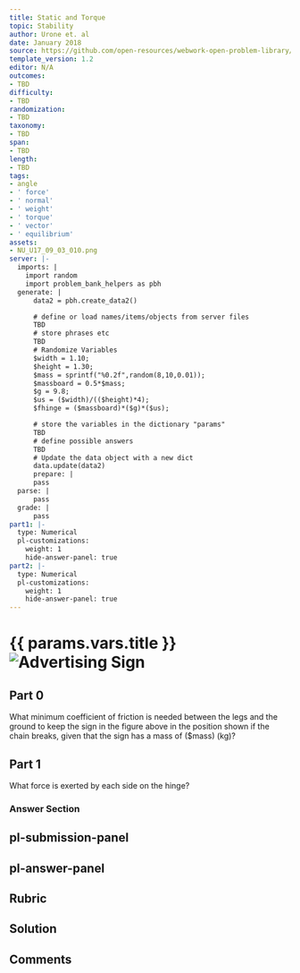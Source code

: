 ```yaml
---
title: Static and Torque
topic: Stability
author: Urone et. al
date: January 2018
source: https://github.com/open-resources/webwork-open-problem-library/tree/master/Contrib/BrockPhysics/College_Physics_Urone/9.Static_and_Torque/9-03.Stability/NU_U17_09_03_010.pg
template_version: 1.2
editor: N/A
outcomes:
- TBD
difficulty:
- TBD
randomization:
- TBD
taxonomy:
- TBD
span:
- TBD
length:
- TBD
tags:
- angle
- ' force'
- ' normal'
- ' weight'
- ' torque'
- ' vector'
- ' equilibrium'
assets:
- NU_U17_09_03_010.png
server: |-
  imports: |
    import random
    import problem_bank_helpers as pbh
  generate: |
      data2 = pbh.create_data2()

      # define or load names/items/objects from server files
      TBD
      # store phrases etc
      TBD
      # Randomize Variables
      $width = 1.10;
      $height = 1.30;
      $mass = sprintf("%0.2f",random(8,10,0.01));
      $massboard = 0.5*$mass;
      $g = 9.8;
      $us = ($width)/(($height)*4);
      $fhinge = ($massboard)*($g)*($us);

      # store the variables in the dictionary "params"
      TBD
      # define possible answers
      TBD
      # Update the data object with a new dict
      data.update(data2)
      prepare: |
      pass
  parse: |
      pass
  grade: |
      pass
part1: |-
  type: Numerical
  pl-customizations:
    weight: 1
    hide-answer-panel: true
part2: |-
  type: Numerical
  pl-customizations:
    weight: 1
    hide-answer-panel: true
---
```


# {{ params.vars.title }}![Advertising Sign](NU_U17_09_03_010.png)

## Part 0 
What minimum coefficient of friction is needed between the legs and the ground to keep the sign in the figure above in the position shown if the chain breaks, given that the sign has a mass of ($mass) (kg)? 
## Part 1 
What force is exerted by each side on the hinge? 


### Answer Section 


## pl-submission-panel 


## pl-answer-panel 


## Rubric 


## Solution 


## Comments 


